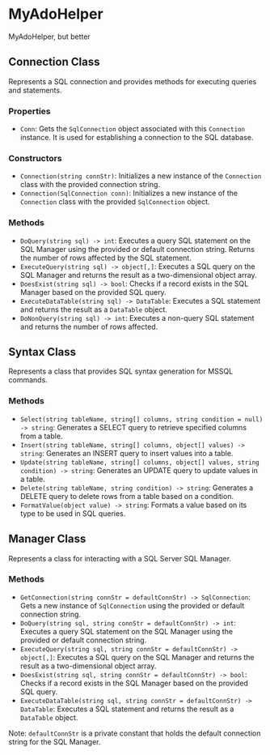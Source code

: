 # MyAdoHelper

MyAdoHelper, but better

## Connection Class

Represents a SQL connection and provides methods for executing queries and statements.

### Properties

- `Conn`: Gets the `SqlConnection` object associated with this `Connection` instance. It is used for establishing a connection to the SQL database.

### Constructors

- `Connection(string connStr)`: Initializes a new instance of the `Connection` class with the provided connection string.
- `Connection(SqlConnection conn)`: Initializes a new instance of the `Connection` class with the provided `SqlConnection` object.

### Methods

- `DoQuery(string sql) -> int`: Executes a query SQL statement on the SQL Manager using the provided or default connection string. Returns the number of rows affected by the SQL statement.
- `ExecuteQuery(string sql) -> object[,]`: Executes a SQL query on the SQL Manager and returns the result as a two-dimensional object array.
- `DoesExist(string sql) -> bool`: Checks if a record exists in the SQL Manager based on the provided SQL query.
- `ExecuteDataTable(string sql) -> DataTable`: Executes a SQL statement and returns the result as a `DataTable` object.
- `DoNonQuery(string sql) -> int`: Executes a non-query SQL statement and returns the number of rows affected.

## Syntax Class

Represents a class that provides SQL syntax generation for MSSQL commands.

### Methods

- `Select(string tableName, string[] columns, string condition = null) -> string`: Generates a SELECT query to retrieve specified columns from a table.
- `Insert(string tableName, string[] columns, object[] values) -> string`: Generates an INSERT query to insert values into a table.
- `Update(string tableName, string[] columns, object[] values, string condition) -> string`: Generates an UPDATE query to update values in a table.
- `Delete(string tableName, string condition) -> string`: Generates a DELETE query to delete rows from a table based on a condition.
- `FormatValue(object value) -> string`: Formats a value based on its type to be used in SQL queries.

## Manager Class

Represents a class for interacting with a SQL Server SQL Manager.

### Methods

- `GetConnection(string connStr = defaultConnStr) -> SqlConnection`: Gets a new instance of `SqlConnection` using the provided or default connection string.
- `DoQuery(string sql, string connStr = defaultConnStr) -> int`: Executes a query SQL statement on the SQL Manager using the provided or default connection string.
- `ExecuteQuery(string sql, string connStr = defaultConnStr) -> object[,]`: Executes a SQL query on the SQL Manager and returns the result as a two-dimensional object array.
- `DoesExist(string sql, string connStr = defaultConnStr) -> bool`: Checks if a record exists in the SQL Manager based on the provided SQL query.
- `ExecuteDataTable(string sql, string connStr = defaultConnStr) -> DataTable`: Executes a SQL statement and returns the result as a `DataTable` object.

Note: `defaultConnStr` is a private constant that holds the default connection string for the SQL Manager.
